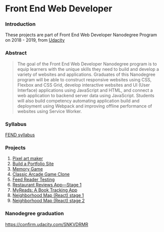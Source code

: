 # Front End Web Developer

### Introduction
These projects are part of Front End Web Developer Nanodegree Program on 2018 - 2019, from [Udacity](https://www.udacity.com/)

### Abstract
> The goal of the Front End Web Developer Nanodegree program is to equip learners with the unique skills they need to build and develop a variety of websites and applications. Graduates of this Nanodegree program will be able to construct responsive websites using CSS, Flexbox and CSS Grid, develop interactive websites and UI (User Interface) applications using JavaScript and HTML, and connect a web application to backend server data using JavaScript. Students will also build competency automating application build and deployment using Webpack and improving offline performance of websites using Service Worker.

### Syllabus
[FEND syllabus](/docs/syllabus-nd001-8.0.0-en-us.pdf)

### Projects
1. [Pixel art maker](/projects/01-pixel-art-maker)
2. [Build a Portfolio Site](/projects/02-portfolio)
3. [Memory Game](/projects/03-memory-game)
4. [Classic Arcade Game Clone](/projects/04-arcade-game)
5. [Feed Reader Testing](/projects/05-feed-reader-testing)
6. [Restaurant Reviews App—Stage 1](/projects/06-mws-restaurant-stage-1)
7. [MyReads: A Book Tracking App](/projects/07-myreads)
8. [Neighborhood Map (React) stage 1](/projects/08-neighborhood-map_base)
9. [Neighborhood Map (React) stage 2](/projects/09-neighborhood-map)

### Nanodegree graduation
https://confirm.udacity.com/SNKVDRMR
